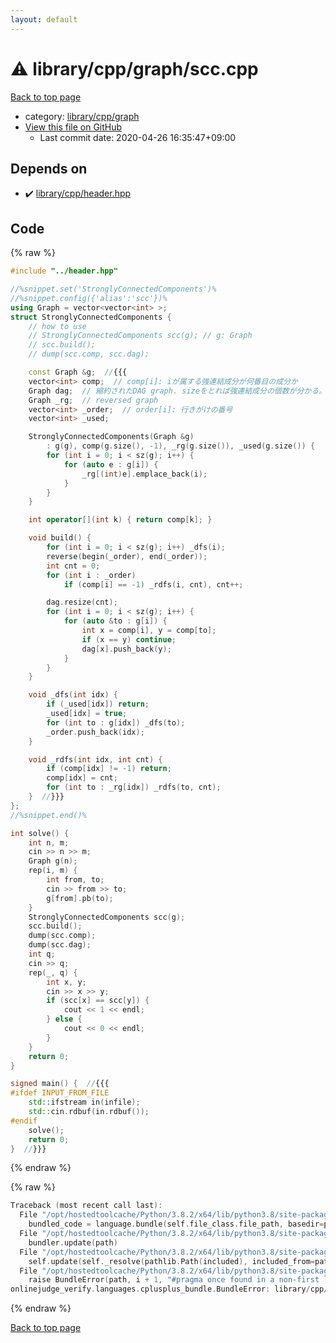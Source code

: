 ```yaml
---
layout: default
---
```


<!-- mathjax config similar to math.stackexchange -->
<script type="text/javascript" async
  src="https://cdnjs.cloudflare.com/ajax/libs/mathjax/2.7.5/MathJax.js?config=TeX-MML-AM_CHTML">
</script>
<script type="text/x-mathjax-config">
  MathJax.Hub.Config({
    TeX: { equationNumbers: { autoNumber: "AMS" }},
    tex2jax: {
      inlineMath: [ ['$','$'] ],
      processEscapes: true
    },
    "HTML-CSS": { matchFontHeight: false },
    displayAlign: "left",
    displayIndent: "2em"
  });
</script>

<script type="text/javascript" src="https://cdnjs.cloudflare.com/ajax/libs/jquery/3.4.1/jquery.min.js"></script>
<script src="https://cdn.jsdelivr.net/npm/jquery-balloon-js@1.1.2/jquery.balloon.min.js" integrity="sha256-ZEYs9VrgAeNuPvs15E39OsyOJaIkXEEt10fzxJ20+2I=" crossorigin="anonymous"></script>
<script type="text/javascript" src="../../../../assets/js/copy-button.js"></script>
<link rel="stylesheet" href="../../../../assets/css/copy-button.css" />


# :warning: library/cpp/graph/scc.cpp

<a href="../../../../index.html">Back to top page</a>

* category: <a href="../../../../index.html#df01edd2bf6d13defce1efe9440d670c">library/cpp/graph</a>
* <a href="{{ site.github.repository_url }}/blob/master/library/cpp/graph/scc.cpp">View this file on GitHub</a>
    - Last commit date: 2020-04-26 16:35:47+09:00




## Depends on

* :heavy_check_mark: <a href="../header.hpp.html">library/cpp/header.hpp</a>


## Code

<a id="unbundled"></a>
{% raw %}
```cpp
#include "../header.hpp"

//%snippet.set('StronglyConnectedComponents')%
//%snippet.config({'alias':'scc'})%
using Graph = vector<vector<int> >;
struct StronglyConnectedComponents {
    // how to use
    // StronglyConnectedComponents scc(g); // g: Graph
    // scc.build();
    // dump(scc.comp, scc.dag);

    const Graph &g;  //{{{
    vector<int> comp;  // comp[i]: iが属する強連結成分が何番目の成分か
    Graph dag;  // 縮約されたDAG graph. sizeをとれば強連結成分の個数が分かる。
    Graph _rg;  // reversed graph
    vector<int> _order;  // order[i]: 行きがけの番号
    vector<int> _used;

    StronglyConnectedComponents(Graph &g)
        : g(g), comp(g.size(), -1), _rg(g.size()), _used(g.size()) {
        for (int i = 0; i < sz(g); i++) {
            for (auto e : g[i]) {
                _rg[(int)e].emplace_back(i);
            }
        }
    }

    int operator[](int k) { return comp[k]; }

    void build() {
        for (int i = 0; i < sz(g); i++) _dfs(i);
        reverse(begin(_order), end(_order));
        int cnt = 0;
        for (int i : _order)
            if (comp[i] == -1) _rdfs(i, cnt), cnt++;

        dag.resize(cnt);
        for (int i = 0; i < sz(g); i++) {
            for (auto &to : g[i]) {
                int x = comp[i], y = comp[to];
                if (x == y) continue;
                dag[x].push_back(y);
            }
        }
    }

    void _dfs(int idx) {
        if (_used[idx]) return;
        _used[idx] = true;
        for (int to : g[idx]) _dfs(to);
        _order.push_back(idx);
    }

    void _rdfs(int idx, int cnt) {
        if (comp[idx] != -1) return;
        comp[idx] = cnt;
        for (int to : _rg[idx]) _rdfs(to, cnt);
    }  //}}}
};
//%snippet.end()%

int solve() {
    int n, m;
    cin >> n >> m;
    Graph g(n);
    rep(i, m) {
        int from, to;
        cin >> from >> to;
        g[from].pb(to);
    }
    StronglyConnectedComponents scc(g);
    scc.build();
    dump(scc.comp);
    dump(scc.dag);
    int q;
    cin >> q;
    rep(_, q) {
        int x, y;
        cin >> x >> y;
        if (scc[x] == scc[y]) {
            cout << 1 << endl;
        } else {
            cout << 0 << endl;
        }
    }
    return 0;
}

signed main() {  //{{{
#ifdef INPUT_FROM_FILE
    std::ifstream in(infile);
    std::cin.rdbuf(in.rdbuf());
#endif
    solve();
    return 0;
}  //}}}

```
{% endraw %}

<a id="bundled"></a>
{% raw %}
```cpp
Traceback (most recent call last):
  File "/opt/hostedtoolcache/Python/3.8.2/x64/lib/python3.8/site-packages/onlinejudge_verify/docs.py", line 340, in write_contents
    bundled_code = language.bundle(self.file_class.file_path, basedir=pathlib.Path.cwd())
  File "/opt/hostedtoolcache/Python/3.8.2/x64/lib/python3.8/site-packages/onlinejudge_verify/languages/cplusplus.py", line 170, in bundle
    bundler.update(path)
  File "/opt/hostedtoolcache/Python/3.8.2/x64/lib/python3.8/site-packages/onlinejudge_verify/languages/cplusplus_bundle.py", line 282, in update
    self.update(self._resolve(pathlib.Path(included), included_from=path))
  File "/opt/hostedtoolcache/Python/3.8.2/x64/lib/python3.8/site-packages/onlinejudge_verify/languages/cplusplus_bundle.py", line 214, in update
    raise BundleError(path, i + 1, "#pragma once found in a non-first line")
onlinejudge_verify.languages.cplusplus_bundle.BundleError: library/cpp/header.hpp: line 2: #pragma once found in a non-first line

```
{% endraw %}

<a href="../../../../index.html">Back to top page</a>

